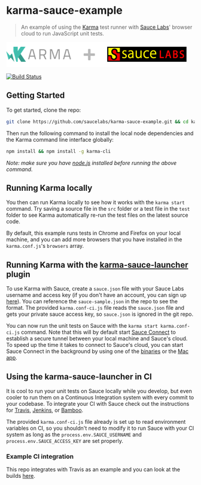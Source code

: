 # karma-sauce-example

> An example of using the [Karma](http://karma-runner.github.io/0.12/index.html) test runner with [Sauce Labs](https://saucelabs.com)' browser cloud to run JavaScript unit tests.

![sauce-labs-loves-karma](images/sauce-loves-karma.png)

[![Build Status](https://travis-ci.org/saucelabs/karma-sauce-example.png?branch=master)](https://travis-ci.org/saucelabs/karma-sauce-example)
## Getting Started

To get started, clone the repo:

```bash
git clone https://github.com/saucelabs/karma-sauce-example.git && cd karma-sauce-example
```

Then run the following command to install the local node dependencies and the Karma command line interface globally:

```bash
npm install && npm install -g karma-cli
```

*Note: make sure you have [node.js](http://nodejs.org/) installed before running the above command.* 

## Running Karma locally

You then can run Karma locally to see how it works with the `karma start` command. Try saving a source file in the `src` folder or a test file in the `test` folder to see Karma automatically re-run the test files on the latest source code. 

By default, this example runs tests in Chrome and Firefox on your local machine, and you can add more browsers that you have installed in the `karma.conf.js`'s `browsers` array.

## Running Karma with the [karma-sauce-launcher](https://github.com/karma-runner/karma-sauce-launcher) plugin

To use Karma with Sauce, create a `sauce.json` file with your Sauce Labs username and access key (if you don't have an account, you can sign up [here](https://saucelabs.com/signup/plan/free)). You can reference the `sauce-sample.json` in the repo to see the format. The provided `karma.conf-ci.js` file reads the `sauce.json` file and gets your private sauce access key, so `sauce.json` is ignored in the git repo.

You can now run the unit tests on Sauce with the `karma start karma.conf-ci.js` command. Note that this will by default start [Sauce Connect](https://saucelabs.com/docs/connect) to establish a secure tunnel between your local machine and Sauce's cloud. To speed up the time it takes to connect to Sauce's cloud, you can start Sauce Connect in the background by using one of the [binaries](https://saucelabs.com/docs/connect) or the [Mac app](https://saucelabs.com/mac).

## Using the karma-sauce-launcher in CI

It is cool to run your unit tests on Sauce locally while you develop, but even cooler to run them on a Continuous Integration system with every commit to your codebase. To integrate your CI with Sauce check out the instructions for [Travis](http://saucelabs.com/opensource/travis), [Jenkins](http://saucelabs.com/jenkins), or [Bamboo](http://saucelabs.com/bamboo).

The provided `karma.conf-ci.js` file already is set up to read environment variables on CI, so you shouldn't need to modify it to run Sauce with your CI system as long as the `process.env.SAUCE_USERNAME` and `process.env.SAUCE_ACCESS_KEY` are set properly.

### Example CI integration

This repo integrates with Travis as an example and you can look at the builds [here](https://travis-ci.org/saucelabs/karma-sauce-example).
